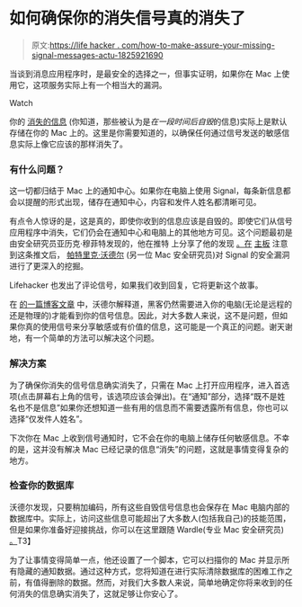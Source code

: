 # 如何确保你的消失信号真的消失了

> 原文:[https://life hacker . com/how-to-make-assure-your-missing-signal-messages-actu-1825921690](https://lifehacker.com/how-to-make-sure-your-disappearing-signal-messages-actu-1825921690)

当谈到消息应用程序时，是最安全的选择之一，但事实证明，如果你在 Mac 上使用它，这项服务实际上有一个相当大的漏洞。

Watch

你的 [消失的信息](https://www.tomsguide.com/us/signal-disappearing-messages-how-to,news-23660.html) (你知道，那些被认为是*在一段时间后自毁*的信息)实际上是默认存储在你的 Mac 上的。这里是你需要知道的，以确保任何通过信号发送的敏感信息实际上像它应该的那样消失了。

### 有什么问题？

这一切都归结于 Mac 上的通知中心。如果你在电脑上使用 Signal，每条新信息都会以提醒的形式出现，储存在通知中心，内容和发件人姓名都清晰可见。

有点令人惊讶的是，这是真的，即使你收到的信息应该是自毁的。即使它们从信号应用程序中消失，它们仍会在通知中心和电脑上的其他地方可见。这个问题最初是由安全研究员亚历克·穆菲特发现的，他在推特 上分享了他的发现 [。在](https://twitter.com/AlecMuffett/status/993917102791766016?ref_src=twsrc%5Etfw&ref_url=https%3A%2F%2Ftwitter.com%2FAlecMuffett%2Fstatus%2F993917102791766016) [主板](https://motherboard.vice.com/en_us/article/kzke7z/signal-disappearing-messages-are-stored-indefinitely-on-mac-hard-drives) 注意到这条推文后， [帕特里克·沃德尔](https://objective-see.com/blog/blog_0x2E.html) (另一位 Mac 安全研究员)对 Signal 的安全漏洞进行了更深入的挖掘。

Lifehacker 也发出了评论信号，如果我们收到回复，它将更新这个故事。

在 [的一篇博客文章](https://objective-see.com/blog/blog_0x2E.html) 中，沃德尔解释道，黑客仍然需要进入你的电脑(无论是远程的还是物理的)才能看到你的信号信息。因此，对大多数人来说，这不是问题，但如果你真的使用信号来分享敏感或有价值的信息，这可能是一个真正的问题。谢天谢地，有一个简单的方法可以解决这个问题。

### 解决方案

为了确保你消失的信号信息确实消失了，只需在 Mac 上打开应用程序，进入首选项(点击屏幕右上角的信号，该选项应该会弹出)。在“通知”部分，选择“既不是姓名也不是信息”如果你还想知道一些有用的信息而不需要透露所有信息，你也可以选择“仅发件人姓名”。

下次你在 Mac 上收到信号通知时，它不会在你的电脑上储存任何敏感信息。不幸的是，这并没有解决 Mac 已经记录的信息“消失”的问题，这就是事情变得复杂的地方。

### 检查你的数据库

沃德尔发现，只要稍加编码，所有这些自毁信号信息也会保存在 Mac 电脑内部的数据库中。实际上，访问这些信息可能超出了大多数人(包括我自己)的技能范围，但是如果你准备好迎接挑战，你可以在这里跟随 Wardle(专业 Mac 安全研究员) [。](https://objective-see.com/blog/blog_0x2E.html)T3】

为了让事情变得简单一点，他还设置了一个脚本，它可以扫描你的 Mac 并显示所有隐藏的通知数据。通过这种方式，您将知道在进行实际清除数据库的困难工作之前，有值得删除的数据。然而，对我们大多数人来说，简单地确定你将来收到的任何消失的信息确实消失了，这就足够让你安心了。